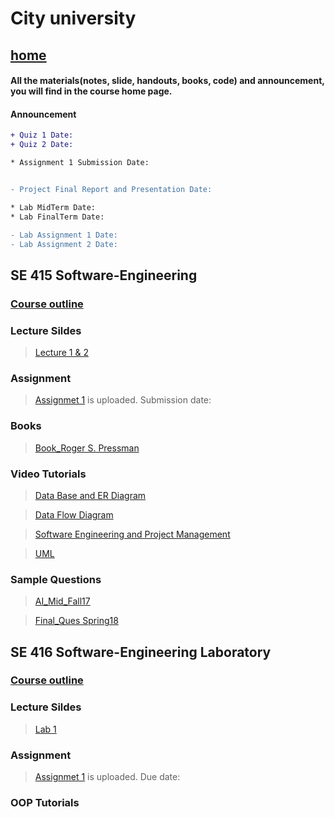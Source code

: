 
# City university
## [home](https://suptaphilip.github.io/)


#### All the materials(notes, slide, handouts, books, code) and announcement, you will find in the course home page.
#### Announcement

```diff
+ Quiz 1 Date: 
+ Quiz 2 Date: 

* Assignment 1 Submission Date: 


- Project Final Report and Presentation Date: 

* Lab MidTerm Date: 
* Lab FinalTerm Date: 

- Lab Assignment 1 Date: 
- Lab Assignment 2 Date:
```



## SE 415 Software-Engineering


### [Course outline](https://github.com/suptaphilip/Software-Engineering/raw/Theory-Summer2019/SE%20415%20Software%20Engineering.pdf)



### Lecture Sildes

>[Lecture 1 & 2](https://github.com/suptaphilip/Software-Engineering/raw/Theory-Summer2019/SE%20L1.pdf)


### Assignment
> [Assignmet 1]() is uploaded. Submission date: 


### Books
> [Book_Roger S. Pressman](https://github.com/suptaphilip/Software-Engineering/raw/Theory-Summer2019/Book_Software_E.pdf)



### Video Tutorials
> [Data Base and ER Diagram](https://www.youtube.com/playlist?list=PLyH7UFQzuDWdurTvaRxNY_21ZyoE476AG)

>[Data Flow Diagram](https://www.youtube.com/playlist?list=PLyH7UFQzuDWekJIt3TEzDtE-TORqGkz_r)

>[Software Engineering and Project Management](https://www.youtube.com/playlist?list=PLyH7UFQzuDWeMO5eMQb6vTWETd9LGEhLq)

>[UML](https://www.youtube.com/playlist?list=PLUoebdZqEHTwbYD8oo6Wr81Xb7uCAh_oz)

### Sample Questions
>[AI_Mid_Fall17]()

>[Final_Ques Spring18]()


## SE 416 Software-Engineering Laboratory

### [Course outline](https://github.com/suptaphilip/Software-Engineering/raw/Lab-Summer2019/SE%20416%20Software%20Engineering%20Labratory.pdf)

### Lecture Sildes
>[Lab 1](https://github.com/suptaphilip/Software-Engineering/raw/Lab-Summer2019/SE%20Lab1.pdf)



### Assignment

> [Assignmet 1]() is uploaded. Due date: 

### OOP Tutorials
